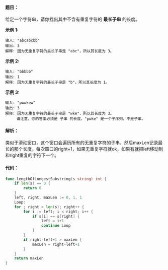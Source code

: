 #### 题目：

给定一个字符串，请你找出其中不含有重复字符的 **最长子串** 的长度。

**示例 1:**

```
输入: "abcabcbb"
输出: 3 
解释: 因为无重复字符的最长子串是 "abc"，所以其长度为 3。
```

**示例 2:**

```
输入: "bbbbb"
输出: 1
解释: 因为无重复字符的最长子串是 "b"，所以其长度为 1。
```

**示例 3:**

```
输入: "pwwkew"
输出: 3
解释: 因为无重复字符的最长子串是 "wke"，所以其长度为 3。
     请注意，你的答案必须是 子串 的长度，"pwke" 是一个子序列，不是子串。
```

#### 解析：

类似于滑动窗口，这个窗口会遍历所有的无重复字符的子串，然后maxLen记录最长的那个长度。每次窗口的right+1，如果无重复字符就ok，如果有就把left移动到和right重复的字符下一个。

#### 代码：

```go
func lengthOfLongestSubstring(s string) int {
    if len(s) == 0 {
		return 0
	}
	left, right, maxLen := 0, 1, 1
	Loop:
	for ; right < len(s); right++ {
		for i := left; i < right; i++ {
			if s[i] == s[right] {
				left = i+1
				continue Loop
			}
		}
		if right-left+1 > maxLen {
			maxLen = right-left+1
		}
	}
	return maxLen
}
```
